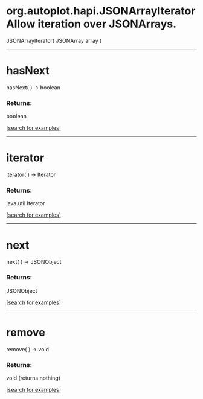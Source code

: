 # org.autoplot.hapi.JSONArrayIteratorAllow iteration over JSONArrays.
JSONArrayIterator( JSONArray array )


***
<a name="hasNext"></a>
# hasNext
hasNext(  ) &rarr; boolean



### Returns:
boolean


<a href="https://github.com/autoplot/dev/search?q=hasNext&unscoped_q=hasNext">[search for examples]</a>

***
<a name="iterator"></a>
# iterator
iterator(  ) &rarr; Iterator



### Returns:
java.util.Iterator


<a href="https://github.com/autoplot/dev/search?q=iterator&unscoped_q=iterator">[search for examples]</a>

***
<a name="next"></a>
# next
next(  ) &rarr; JSONObject



### Returns:
JSONObject


<a href="https://github.com/autoplot/dev/search?q=next&unscoped_q=next">[search for examples]</a>

***
<a name="remove"></a>
# remove
remove(  ) &rarr; void



### Returns:
void (returns nothing)


<a href="https://github.com/autoplot/dev/search?q=remove&unscoped_q=remove">[search for examples]</a>

